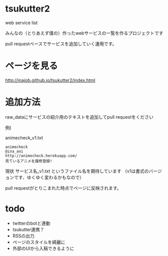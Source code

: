 tsukutter2
==========

web service list

みんなの（とりあえず僕の）作ったwebサービスの一覧を作るプロジェクトです

pull requestベースでサービスを追加していく運用です。

ページを見る
===========
http://inajob.github.io/tsukutter2/index.html


追加方法
==========
raw_dataにサービスの紹介用のテキストを追加してpull requestをください

例)

animecheck_v1.txt

```
animecheck
@ina_ani
http://animecheck.herokuapp.com/
見ているアニメを履修登録!
```
現状 サービス名_v1.txt というファイル名を期待しています
（v1は書式のバージョンです、ゆくゆく変わるかもなので）

pull requestがとりこまれた時点でページに反映されます。

todo
==========
- twitterのbotと連動
- tsukutter連携？
- RSSの出力
- ページのスタイルを綺麗に
- 外部のUIから入稿できるように
